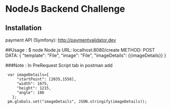 # NodeJs Backend Challenge

## Installation
payment API (Symfony): http://paymentvalidator.dev

##Usage : $ node Node.js
     URL: localhost:8080/create
     METHOD: POST
     DATA: {
        "template": "File", 
        "image": "File", 
        "imageDetails": {{imageDetails}}
        }
        
###Note : In PreRequest Script tab in postman  add
     
     var imageDetails={
         "startPoint": [2035,1558],
         "width": 1675,
         "height": 1215,
         "angle": 186
       };
     pm.globals.set("imageDetails", JSON.stringify(imageDetails));
